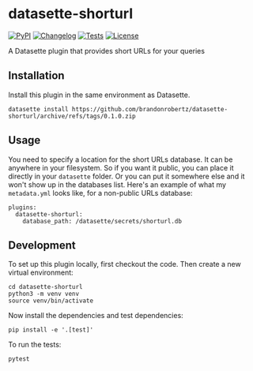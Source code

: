 # datasette-shorturl

[![PyPI](https://img.shields.io/pypi/v/datasette-shorturl.svg)](https://pypi.org/project/datasette-shorturl/)
[![Changelog](https://img.shields.io/github/v/release/brandonrobertz/datasette-shorturl?include_prereleases&label=changelog)](https://github.com/brandonrobertz/datasette-shorturl/releases)
[![Tests](https://github.com/brandonrobertz/datasette-shorturl/workflows/Test/badge.svg)](https://github.com/brandonrobertz/datasette-shorturl/actions?query=workflow%3ATest)
[![License](https://img.shields.io/badge/license-Apache%202.0-blue.svg)](https://github.com/brandonrobertz/datasette-shorturl/blob/main/LICENSE)

A Datasette plugin that provides short URLs for your queries

## Installation

Install this plugin in the same environment as Datasette.

    datasette install https://github.com/brandonrobertz/datasette-shorturl/archive/refs/tags/0.1.0.zip

## Usage

You need to specify a location for the short URLs database. It can be anywhere in your filesystem. So if you want it public, you can place it directly in your `datasette` folder. Or you can put it somewhere else and it won't show up in the databases list. Here's an example of what my `metadata.yml` looks like, for a non-public URLs database:

```
plugins:
  datasette-shorturl:
    database_path: /datasette/secrets/shorturl.db
```

## Development

To set up this plugin locally, first checkout the code. Then create a new virtual environment:

    cd datasette-shorturl
    python3 -m venv venv
    source venv/bin/activate

Now install the dependencies and test dependencies:

    pip install -e '.[test]'

To run the tests:

    pytest
